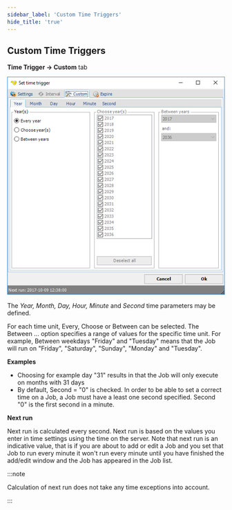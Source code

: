 ```yaml
---
sidebar_label: 'Custom Time Triggers'
hide_title: 'true'
---
```


## Custom Time Triggers

**Time Trigger -> Custom** tab

![](../../../static/img/triggertimecustom.png)

The _Year, Month, Day, Hour, Minute_ and _Second_ time parameters may be defined.
 
For each time unit, Every, Choose or Between can be selected. The Between ... option specifies a range of values for the specific time unit. For example, Between weekdays "Friday" and "Tuesday" means that the Job will run on "Friday", "Saturday", "Sunday", "Monday" and "Tuesday".
 
**Examples**

* Choosing for example day "31" results in that the Job will only execute on months with 31 days
* By default, Second = "0" is checked. In order to be able to set a correct time on a Job, a Job must have a least one second specified. Second "0" is the first second in a minute.

**Next run**

Next run is calculated every second. Next run is based on the values you enter in time settings using the time on the server. Note that next run is an indicative value, that is if you are about to add or edit a Job and you set that Job to run every minute it won't run every minute until you have finished the add/edit window and the Job has appeared in the Job list.
 
:::note

Calculation of next run does not take any time exceptions into account.

:::